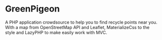 # GreenPigeon

A PHP application crowdsource to help you to find recycle points near you.
With a map from OpenStreetMap API and Leaflet, MaterializeCss to the style and LazyPHP to make easily work with MVC.
